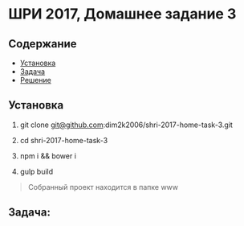 # ШРИ 2017, Домашнее задание 3

## Содержание

- [Установка](#Установка)
- [Задача](#Задача)
- [Решение](#Решение)

## Установка

1. git clone git@github.com:dim2k2006/shri-2017-home-task-3.git

2. cd shri-2017-home-task-3

3. npm i && bower i

4. gulp build

> Собранный проект находится в папке www

## Задача:

